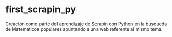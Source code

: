 # first_scrapin_py
Creación como parte del aprendizaje de Scrapin con Python en la busqueda de Matemáticos populares apuntando a una web referente al mismo tema.
